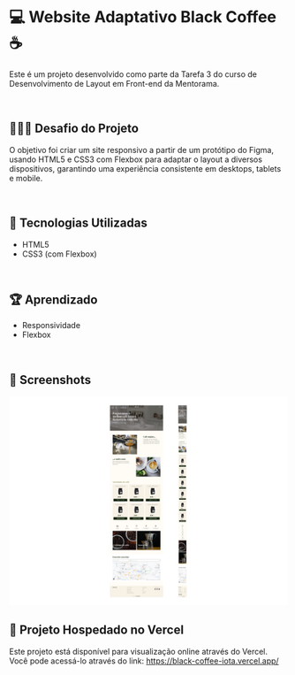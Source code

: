 # 💻 Website Adaptativo Black Coffee ☕

Este é um projeto desenvolvido como parte da Tarefa 3 do curso de Desenvolvimento de Layout em Front-end da Mentorama. 

<br />

## 👨🏾‍💻 Desafio do Projeto

O objetivo foi criar um site responsivo a partir de um protótipo do Figma, usando HTML5 e CSS3 com Flexbox para adaptar o layout a diversos dispositivos, garantindo uma experiência consistente em desktops, tablets e mobile.

<br />

## 🚀 Tecnologias Utilizadas

- HTML5
- CSS3 (com Flexbox)

<br />

## 🏆 Aprendizado 

- Responsividade
- Flexbox

<br />

## 📸 Screenshots
![Captura de tela, desktop e mobile](./screen/desktop-mobile.png)

## 🔗 Projeto Hospedado no Vercel
Este projeto está disponível para visualização online através do Vercel. <br />
Você pode acessá-lo através do link: https://black-coffee-iota.vercel.app/
